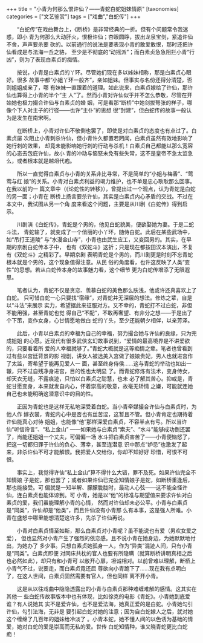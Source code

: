 +++
title = "小青为何那么恨许仙？——青蛇白蛇姐妹情原"
[taxonomies]
categories = ["文艺鉴赏"]
tags = ["戏曲","白蛇传"]
+++
<!-- # 小青为何那么恨许仙？ -->
<!--LINK: 2008-02-28 23:25:18 http://lymslive.blog.163.com/blog/static/84291752008128112518186/ -->

<!-- 小青为何那么恨许仙？——青蛇白蛇姐妹情原 -->
<!-- 七阶子　(2008-02-27)　溶解白蛇　http://lymslive.blog.163.com -->

　　“白蛇传”在戏曲舞台上，《断桥》是非常经典的一折。但有个问题常令我迷惑，即小
青为何那么大动肝火，恨极许仙；杏眼圆睁，拔出龙泉宝剑，紧追许仙不舍，声声要杀要
砍的。以前通行的说法是要表现小青的敢爱敢恨，那时还把许仙看成是与法海一丘之貉，
至少是不彻底的“动摇派”；而白素贞急急阻拦小青“行凶”，则为了表现白素贞的痴情。

　　按说，小青是白素贞的丫环。尽管她们现在多以姊妹相称，那是白素贞心眼好。很多
故事中都“小姐丫环一般齐”，亲如姐妹。但事实与名份还得分清楚，否则姐姐成亲了，哪
有妹妹一直跟着的道理。如此说来，白素贞嫁给了许仙，那许仙也算得上小青的半个“主
人”了。然而小青对许仙似乎并不怎么恭敬，尽管在开始她也极力撮合许仙与白素贞的婚
姻，可是看那“断桥”中她剑拔弩张的样子，哪像个下人对主子的行径——也许“主仆”的思想
很“封建”，但白蛇传的故事一般认为是发生在南宋啊。
<!-- more -->

　　在断桥上，小青对许仙不敬倒也罢了，即使是对白素贞的态度也有点过了。白素贞屡
次阻止小青刺杀许仙，但小青许久都置若罔闻，白素贞虽然有效地影响了她行刺的效果，
却竟未能影响她行刺的行动与杀机！白素贞自己都能以那么宽容的心态去包庇许仙，故小
青的冲动与恼怒未免有些失常，这不是皇帝不急太监急么，或者根本就是越俎代疱。

　　所以一直觉得白素贞与小青的关系非比寻常，不是简单的“小姐与梅香”、“莺莺与红
娘”的关系。小青对白素贞利益的竭力维护，也不单是忠心耿耿那么回事。在我以前的一
篇文章中（《论蛇性的转移》），曾提出过一个观点，认为青蛇是白蛇的另一面；小青在
断桥上扬言要杀许仙，其实是白素贞内心矛盾的交战。不过在本文中，我试图从另一个角
度来看这个问题，主要是从川剧《白蛇传》得到启示。

　　川剧演《白蛇传》，青蛇是个男的，他见白蛇貌美，便欲娶她为妻。于是二蛇斗法，
青蛇输了，就变成了一个俏丽的小丫环，随侍白蛇。此后在某些武场中，如“吊打王道陵”
与“水漫金山寺”，小青也由武生应工，又变回男的。其实，在早期的京剧白蛇传本子中，
也有《双蛇斗》这折；只是现在都按田汉本演出，不复有《双蛇斗》之精彩了。早期京剧
表明青蛇是个男的，而川剧更是时刻不忘青蛇根本就是个男的，这个现象值得注意。从民
俗的角度看，也许这反映了人类“变性”的思想。若从白蛇传本身的故事魅力看，这个细节
更为白蛇传增添了无限遐思。

　　笔者认为，青蛇不仅是贪恋、羡慕白蛇的美色那么肤浅，他或许还真喜欢上了白蛇。
只可惜白蛇一心只要找“宿缘”，对青蛇并无深层的想法。修炼之辈，自是以“斗法”来展示
实力，希望据此来征服对方。又不幸的，青蛇打不过白蛇，非但不能用强，甚至青蛇也觉
得自己“不配”，不敢再奢望、有非分之想——于是出了个下策，变作女身，心甘情愿地做白
蛇的丫头，至少还能朝夕相伴，以亲芳泽。

　　此后，小青以白素贞的幸福为自己的幸福，努力撮合她与许仙的良缘，只为完成姐姐
的心愿。近现代有很多武侠玄幻故事说到，“爱情的最高境界是不讲爱欲的，只要看着所
爱的人幸福就够了。”青蛇大概就是这等痴情之辈。笔者也曾看到过有些以宫廷背景的影
视剧，讲女人被选美入宫做了娘娘贵妃，男人也就进宫作了太监，寄希望于能再见爱人一
面，甚至终身侍侯……这与青蛇的举动也如出一辙，只不过自残净身进宫，目的性也太明显
了。而青蛇修炼有法术，变身侍女，却天衣无缝，不露痕迹，只怕以白素贞之聪慧，也未
必了解其苦心。抑或是，青蛇甘愿变身，本来就发自内心，怀着崇高的敬意，故毫无矫情
之嫌，可能就连她自己也未能明确这潜意识中的目的性。

　　正因为青蛇也是这样无私地深受着白蛇。当小青牵媒撮合许仙与白素贞时，为他人作
嫁衣裳，青蛇内心中是否也有丝苦涩，这暂且不管。但小青肯定也期待着许仙能真心对待
姐姐，也能像“他”那样深爱白素贞，不容半点有亏。所以当许仙“听信谗言”、“私上金山”
——如果她与白素贞“索夫”、“水斗”能够成功倒还罢了，尚能还姐姐一个丈夫，可偏偏一场
水斗把白素贞害苦了——小青便恼怒了，把这一切都归罪于许仙的负心、薄幸，甚至连潜意
识中那点“妒忌”也激发了起来，非杀许仙不可才能解恨。我把爱人交给你，你却不知好好
珍惜，可恨不可恨。

　　事实上，我觉得许仙“私上金山”算不得什么大错，罪不及死。如果许仙完全不知情娘
子是蛇，那也罢了；或者如果许仙已完全知情娘子是蛇，如断桥重逢后，那也能接受。可
偏就是一知半解、朦朦胧胧时，最动人心弦——这不能全怪许仙，连白素贞也能体谅到。可
小青，她是以“他”的标准与期望值来要求许仙对白素贞的爱，我们虽能理解小青的心情，
然而对许仙却未必公平。小青与白素贞是“同类”，许仙却是“他类”，而且许仙没有小青那
么有本事，这是强人所难。小青在盛怒中哪里能想清楚这许多，先杀了许仙再说。

　　小青对白素贞情至如斯，那么白素贞对小青呢？虽不能说也有爱（男欢女爱之爱），
但也显然对小青产生了强烈的依恋感。且不说小青在她身边，为她默默地付出，为她办了
多少事。只想白素贞她孤身一人，作为“异类”混迹人间，只有小青是“同类”。白素贞即便
对同床共枕的官人也要有所隐瞒（就算断桥讲明真相之后也必然如此），却只有和小青可
以敞开心扉，坦诚相对。以前曾难以理解，断桥上小青气不过，说要走，而白素贞竟还屈
尊欲向小青跪下了……现在我有点明白了，在这人世间，白素贞固然需要有官人，但也同样
离不开小青。

　　这是从以往戏曲中隐隐透露出的小青与白素贞那种难缠难解的感情。这其实在其他一
些白蛇传故事版本中也有体现，比如徐克的电影《青蛇》。小青她到底爱谁？有人说她其
实不是爱许仙，也不是爱法海，她真正爱的是白蛇。小青她勾引许仙，勾引法海，无非是
要引起白蛇对她的注意；因为自白蛇嫁人之后，就对她这个缠绵了几百年的姐妹给冷淡了
。小青本蛇，她不懂人间的以色诱为基础的情爱，她对白蛇的爱是崇高而无私的爱。世传
白蛇知情种，谁又晓青蛇更比白蛇痴！

<!-- 相关文章 -->
<!-- 论蛇性的转移：青蛇是白蛇的另一面　（七阶子） -->

